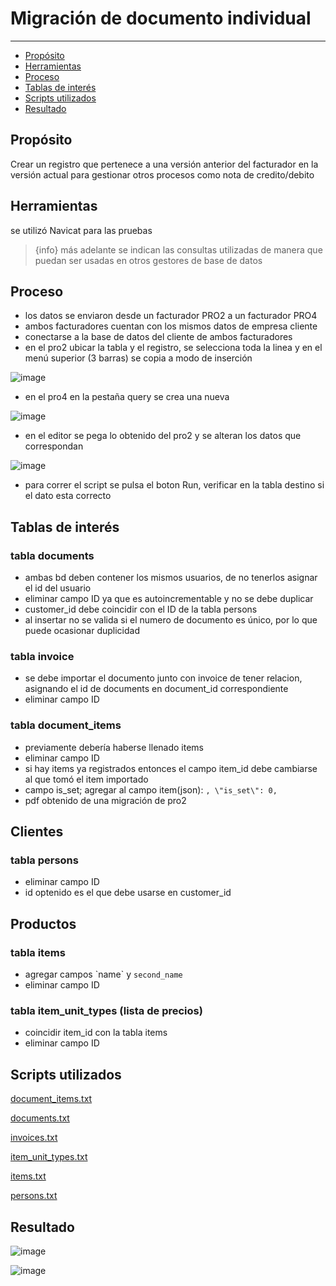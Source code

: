 # Migración de documento individual

---

- [Propósito](#section-1)
- [Herramientas](#section-2)
- [Proceso](#section-3)
- [Tablas de interés](#section-4)
- [Scripts utilizados](#section-5)
- [Resultado](#section-6)

<a name="section-1"></a>
## Propósito

Crear un registro que pertenece a una versión anterior del facturador en la versión actual para gestionar otros procesos como nota de credito/debito

<a name="section-2"></a>
## Herramientas

se utilizó Navicat para las pruebas

> {info} más adelante se indican las consultas utilizadas de manera que puedan ser usadas en otros gestores de base de datos

<a name="section-3"></a>
## Proceso

* los datos se enviaron desde un facturador PRO2 a un facturador PRO4
* ambos facturadores cuentan con los mismos datos de empresa cliente
* conectarse a la base de datos del cliente de ambos facturadores
* en el pro2 ubicar la tabla y el registro, se selecciona toda la linea y en el menú superior (3 barras) se copia a modo de inserción

![image](https://gitlab.com/carlomagno83/facturadorpro4/uploads/7a21e76852f975c507309596104b3c67/image.png)

* en el pro4 en la pestaña query se crea una nueva

![image](https://gitlab.com/carlomagno83/facturadorpro4/uploads/c9abbad826dbabcfb56de1f1751e7b5a/image.png)<br>

* en el editor se pega lo obtenido del pro2 y se alteran los datos que correspondan <br>

![image](https://gitlab.com/carlomagno83/facturadorpro4/uploads/813769a66dab105d0751f99b96029b92/image.png)<br>

* para correr el script se pulsa el boton Run, verificar en la tabla destino si el dato esta correcto

<a name="section-4"></a>
## Tablas de interés

### tabla documents

* ambas bd deben contener los mismos usuarios, de no tenerlos asignar el id del usuario
* eliminar campo ID ya que es autoincrementable y no se debe duplicar
* customer_id debe coincidir con el ID de la tabla persons
* al insertar no se valida si el numero de documento es único, por lo que puede ocasionar duplicidad

### tabla invoice

* se debe importar el documento junto con invoice de tener relacion, asignando el id de documents en document_id correspondiente
* eliminar campo ID

### tabla document_items

* previamente debería haberse llenado items
* eliminar campo ID
* si hay items ya registrados entonces el campo item_id debe cambiarse al que tomó el item importado
* campo is_set; agregar al campo item(json): `, \"is_set\": 0,`
* pdf obtenido de una migración de pro2

## Clientes

### tabla persons

* eliminar campo ID
* id optenido es el que debe usarse en customer_id

## Productos

### tabla items

* agregar campos \`name\` y `second_name`
* eliminar campo ID

### tabla item_unit_types (lista de precios)

* coincidir item_id con la tabla items
* eliminar campo ID

<a name="section-5"></a>
## Scripts utilizados

[document_items.txt](https://gitlab.com/carlomagno83/facturadorpro4/uploads/1e472a356248907822f8263597a24785/document_items.txt)

[documents.txt](https://gitlab.com/carlomagno83/facturadorpro4/uploads/7c23b2ca6c7c9dc7994a40f15dd6e6e3/documents.txt)

[invoices.txt](https://gitlab.com/carlomagno83/facturadorpro4/uploads/54f19ca76a8b8c5a6065abb50ca7378e/invoices.txt)

[item_unit_types.txt](https://gitlab.com/carlomagno83/facturadorpro4/uploads/69cd34ee84985e2fd430bfd4a0df1d16/item_unit_types.txt)

[items.txt](https://gitlab.com/carlomagno83/facturadorpro4/uploads/4d5d6e1f67da8146e5cfa37e3de602b6/items.txt)

[persons.txt](https://gitlab.com/carlomagno83/facturadorpro4/uploads/8e7c38d054f588a333391bcdcb9a48d9/persons.txt)

<a name="section-6"></a>
## Resultado

![image](https://gitlab.com/carlomagno83/facturadorpro4/-/wikis/uploads/032cf46e21785080f48c097318e67a24/image.png)

![image](https://gitlab.com/carlomagno83/facturadorpro4/-/wikis/uploads/484e9718d0ae1e66f2fb922d4579965d/image.png)